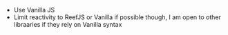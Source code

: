 - Use Vanilla JS
- Limit reactivity to ReefJS or Vanilla if possible though, I am open to other libraaries if they rely on Vanilla syntax
